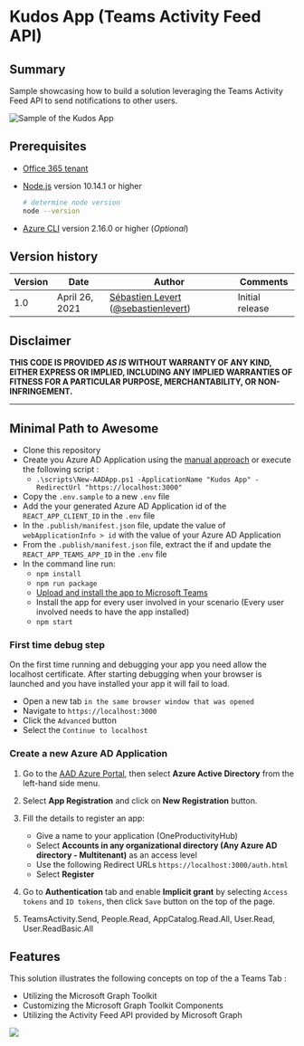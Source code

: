 # Kudos App (Teams Activity Feed API)

## Summary

Sample showcasing how to build a solution leveraging the Teams Activity Feed API to send notifications to other users.

![Sample of the Kudos App](./assets/TeamsActivityFeed.gif)

## Prerequisites

* [Office 365 tenant](https://dev.office.com/sharepoint/docs/spfx/set-up-your-development-environment)
* [Node.js](https://nodejs.org) version 10.14.1 or higher


    ```bash
    # determine node version
    node --version
    ```

* [Azure CLI](https://docs.microsoft.com/en-us/cli/azure/install-azure-cli) version 2.16.0 or higher (_Optional_)


## Version history

Version|Date|Author|Comments
-------|----|----|--------
1.0|April 26, 2021| [Sébastien Levert](https://www.linkedin.com/in/sebastienlevert) ([@sebastienlevert](https://twitter.com/sebastienlevert)) |Initial release

## Disclaimer

**THIS CODE IS PROVIDED *AS IS* WITHOUT WARRANTY OF ANY KIND, EITHER EXPRESS OR IMPLIED, INCLUDING ANY IMPLIED WARRANTIES OF FITNESS FOR A PARTICULAR PURPOSE, MERCHANTABILITY, OR NON-INFRINGEMENT.**

---

## Minimal Path to Awesome

* Clone this repository
* Create you Azure AD Application using the [manual approach](#create-a-new-azure-ad-application) or execute the following script :
  * `.\scripts\New-AADApp.ps1 -ApplicationName "Kudos App" -RedirectUrl "https://localhost:3000"`
* Copy the `.env.sample` to a new `.env` file
* Add the your generated Azure AD Application id of the `REACT_APP_CLIENT_ID` in the `.env` file
* In the `.publish/manifest.json` file, update the value of `webApplicationInfo > id` with the value of your Azure AD Application
* From the `.publish/manifest.json` file, extract the if and update the `REACT_APP_TEAMS_APP_ID` in the `.env` file
* In the command line run:
  * `npm install`
  * `npm run package`
  * [Upload and install the app to Microsoft Teams](https://docs.microsoft.com/en-us/microsoftteams/platform/concepts/deploy-and-publish/apps-upload#upload-your-package-into-a-team-or-conversation-using-the-store)
  * Install the app for every user involved in your scenario (Every user involved needs to have the app installed)
  * `npm start`

### First time debug step
On the first time running and debugging your app you need allow the localhost certificate.  After starting debugging when your browser is launched and you have installed your app it will fail to load.

- Open a new tab `in the same browser window that was opened`
- Navigate to `https://localhost:3000`
- Click the `Advanced` button
- Select the `Continue to localhost`

### Create a new Azure AD Application

1. Go to the [AAD Azure Portal](https://aad.portal.azure.com), then select **Azure Active Directory** from the left-hand side menu.
  
2. Select **App Registration** and click on **New Registration** button.

3. Fill the details to register an app:
   * Give a name to your application (OneProductivityHub)
   * Select **Accounts in any organizational directory (Any Azure AD directory - Multitenant)** as an access level
   * Use the following Redirect URLs `https://localhost:3000/auth.html`
   * Select **Register**

4. Go to **Authentication** tab and enable **Implicit grant** by selecting `Access tokens` and `ID tokens`, then click `Save` button on the top of the page.
5. TeamsActivity.Send, People.Read, AppCatalog.Read.All, User.Read, User.ReadBasic.All

## Features

This solution illustrates the following concepts on top of the a Teams Tab :

* Utilizing the Microsoft Graph Toolkit
* Customizing the Microsoft Graph Toolkit Components
* Utilizing the Activity Feed API provided by Microsoft Graph

<img src="https://telemetry.sharepointpnp.com/teams-dev-samples/samples/tab-activity-feed" />
